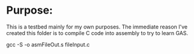 # Purpose:

This is a testbed mainly for my own purposes. 
The immediate reason I've created this folder is to compile C code into assembly to try to learn GAS.

gcc -S -o asmFileOut.s fileInput.c

